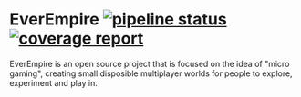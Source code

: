 # EverEmpire [![pipeline status](https://gitlab.com/everempire/webapp/badges/master/pipeline.svg)](https://gitlab.com/everempire/webapp/commits/master) [![coverage report](https://gitlab.com/everempire/webapp/badges/master/coverage.svg)](https://gitlab.com/everempire/webapp/commits/master)

EverEmpire is an open source project that is focused on the idea of "micro gaming", creating small disposible 
multiplayer worlds for people to explore, experiment and play in.
